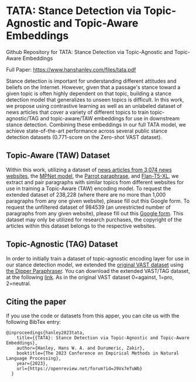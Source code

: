 # TATA: Stance Detection via Topic-Agnostic and Topic-Aware Embeddings
Github Repository for TATA: Stance Detection via Topic-Agnostic and Topic-Aware Embeddings

Full Paper: https://www.hanshanley.com/files/tata.pdf

Stance detection is important for understanding different attitudes and beliefs on the Internet. However, given that a passage's stance toward a given topic is often highly dependent on that topic, building a stance detection model that generalizes to unseen topics is difficult. In this work, we propose using contrastive learning as well as an unlabeled dataset of news articles that cover a variety of different topics to train topic-agnostic/TAG and topic-aware/TAW embeddings for use in downstream stance detection. Combining these embeddings in our full TATA model, we achieve state-of-the-art performance across several public stance detection datasets (0.771-score on the Zero-shot VAST dataset). 


## Topic-Aware (TAW) Dataset 
Within this work, utilizing a dataset of [news articles from 3,074 news websites](https://arxiv.org/abs/2305.09820), the [MPNet model](https://huggingface.co/sentence-transformers/all-mpnet-base-v2), the [Parrot paraphrase](https://github.com/PrithivirajDamodaran/Parrot_Paraphraser), and [Flan-T5-XL](https://huggingface.co/google/flan-t5-xl), we extract and pair paragraphs with similar topics from different websites for use in training a Topic-Aware (TAW) encoding model. To request the extended dataset of 238,228 (where there are no more than 1,000 paragraphs from any one given website), please fill out this Google form. To request the unfiltered dataset of 984539 (an unrestricted number of paragraphs from any given website), please fill out this [Google form](https://forms.gle/hbiJ11ipbsmmXPfC6). This dataset may only be utilized for research purchases, the copyright of the articles within this dataset belongs to the respective websites. 

## Topic-Agnostic (TAG) Dataset
In order to initially train a dataset of topic-agnostic encoding layer for use in our stance detection model, we extended the [original VAST dataset](https://github.com/emilyallaway/zero-shot-stance) using [the Dipper Paraphraser](https://huggingface.co/kalpeshk2011/dipper-paraphraser-xxl). You can download the extended VAST/TAG dataset, at the following [link](). As in the original VAST dataset 0=against, 1=pro, 2=neutral.

## Citing the paper
If you use the code or datasets from this apper, you can cite us with the following BibTex entry:
```
@inproceedings{hanley2023tata,
    title={{TATA}: Stance Detection via Topic-Agnostic and Topic-Aware Embeddings},
    author={Hanley, Hans W. A. and Durumeric, Zakir},
    booktitle={The 2023 Conference on Empirical Methods in Natural Language Processing},
    year={2023},
    url={https://openreview.net/forum?id=J9Vx7eTuWb}
  }
```
